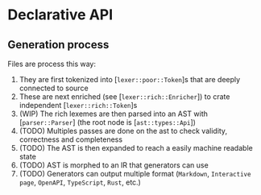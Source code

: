 # Declarative API

## Generation process

Files are process this way:

1. They are first tokenized into [`lexer::poor::Token`]s that are deeply connected to source
2. These are next enriched (see [`lexer::rich::Enricher`]) to crate independent [`lexer::rich::Token`]s
3. (WIP) The rich lexemes are then parsed into an AST with [`parser::Parser`] (the root node is [`ast::types::Api`])
4. (TODO) Multiples passes are done on the ast to check validity, correctness and completeness
5. (TODO) The AST is then expanded to reach a easily machine readable state
6. (TODO) AST is morphed to an IR that generators can use
7. (TODO) Generators can output multiple format (`Markdown`, `Interactive page`, `OpenAPI`, `TypeScript`, `Rust`, etc.)
